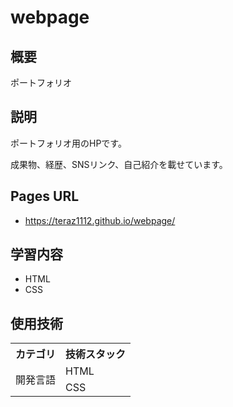 # webpage


## 概要
ポートフォリオ

## 説明
ポートフォリオ用のHPです。

成果物、経歴、SNSリンク、自己紹介を載せています。

## Pages URL
- https://teraz1112.github.io/webpage/

## 学習内容
- HTML
- CSS
  
## 使用技術
<table>
<tr>
  <th>カテゴリ</th>
  <th>技術スタック</th>
</tr>
<tr>
  <td rowspan=2>開発言語</td>
  <td>HTML</td>
</tr>
<tr>
  <td>CSS</td>
</tr>

